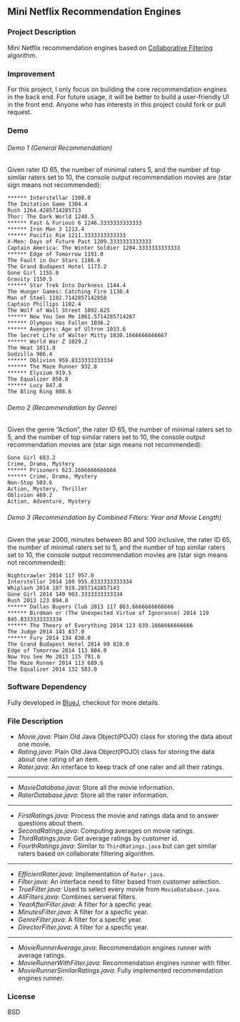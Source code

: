 ## Mini Netflix Recommendation Engines
### Project Description
Mini Netflix recommendation engines based on [Collaborative Filtering](https://en.wikipedia.org/wiki/Collaborative_filtering) algorithm.

### Improvement
For this project, I only focus on building the core recommendation engines in the back end. For future usage, it will be better to build a user-friendly UI in the front end. Anyone who has interests in this project could fork or pull request.

### Demo
###### Demo 1 (General Recommendation)
Given rater ID 65, the number of minimal raters 5, and the number of top similar raters set to 10, the console output recommendation movies are (star sign means not recommended):
```
****** Interstellar 1308.0
The Imitation Game 1304.4
Rush 1264.4285714285713
Thor: The Dark World 1248.5
****** Fast & Furious 6 1246.3333333333333
****** Iron Man 3 1213.4
****** Pacific Rim 1211.3333333333333
X-Men: Days of Future Past 1209.3333333333333
Captain America: The Winter Soldier 1204.3333333333333
****** Edge of Tomorrow 1191.0
The Fault in Our Stars 1186.6
The Grand Budapest Hotel 1173.2
Gone Girl 1155.0
Gravity 1150.5
****** Star Trek Into Darkness 1144.4
The Hunger Games: Catching Fire 1130.4
Man of Steel 1102.7142857142858
Captain Phillips 1102.4
The Wolf of Wall Street 1092.625
****** Now You See Me 1061.5714285714287
****** Olympus Has Fallen 1036.2
****** Avengers: Age of Ultron 1033.6
The Secret Life of Walter Mitty 1030.1666666666667
****** World War Z 1029.2
The Heat 1011.8
Godzilla 986.4
****** Oblivion 959.8333333333334
****** The Maze Runner 932.8
****** Elysium 919.5
The Equalizer 858.8
****** Lucy 847.0
The Bling Ring 808.6

```

###### Demo 2 (Recommendation by Genre)
Given the genre “Action”, the rater ID 65, the number of minimal raters set to 5, and the number of top similar raters set to 10, the console output recommendation movies are (star sign means not recommended):
```
Gone Girl 683.2
Crime, Drama, Mystery
****** Prisoners 623.1666666666666
****** Crime, Drama, Mystery
Non-Stop 503.6
Action, Mystery, Thriller
Oblivion 469.2
Action, Adventure, Mystery
```

###### Demo 3 (Recommendation by Combined Filters: Year and Movie Length)
Given the year 2000, minutes between 80 and 100 inclusive, the rater ID 65, the number of minimal raters set to 5, and the number of top similar raters set to 10,  the console output recommendation movies are (star sign means not recommended):
```
Nightcrawler 2014 117 957.0
Interstellar 2014 169 955.8333333333334
Whiplash 2014 107 919.2857142857143
Gone Girl 2014 149 903.3333333333334
Rush 2013 123 894.8
****** Dallas Buyers Club 2013 117 863.6666666666666
****** Birdman or (The Unexpected Virtue of Ignorance) 2014 119 845.8333333333334
****** The Theory of Everything 2014 123 839.1666666666666
The Judge 2014 141 837.0
****** Fury 2014 134 830.0
The Grand Budapest Hotel 2014 99 828.0
Edge of Tomorrow 2014 113 804.0
Now You See Me 2013 115 791.6
The Maze Runner 2014 113 689.6
The Equalizer 2014 132 583.0
```
### Software Dependency
Fully developed in [BlueJ](https://www.bluej.org/), checkout for more details.

### File Description
* _Movie.java_: Plain Old Java Object(POJO) class for storing the data about one movie.
* _Rating.java_: Plain Old Java Object(POJO) class for storing the data about one rating of an item.
* _Rater.java_: An interface to keep track of one rater and all their ratings.
---
* _MovieDatabase.java_: Store all the movie information.
* _RaterDatabase.java_: Store all the rater information.
---
* _FirstRatings.java_: Process the movie and ratings data and to answer questions about them.
* _SecondRatings.java_: Computing averages on movie ratings.
* _ThirdRatings.java_: Get average ratings by customer id.
* _FourthRatings.java_: Similar to `ThirdRatings.java` but can get similar raters based on collaborate filtering algorithm.
---
* _EfficientRater.java_: Implementation of `Rater.java`.
* _Filter.java_: An interface need to filter based from customer selection.
* _TrueFilter.java_: Used to select every movie from `MovieDatabase.java`.
* _AllFilters.java_: Combines serveral filters.
* _YearAfterFilter.java_: A filter for a specfic year.
* _MinutesFilter.java_: A filter for a specfic year.
* _GenreFilter.java_: A filter for a specfic year.
* _DirectorFilter.java_: A filter for a specfic year.
---
* _MovieRunnerAverage.java_: Recommendation engines runner with average ratings.
* _MovieRunnerWithFilter.java_: Recommendation engines runner with filter.
* _MovieRunnerSimilarRatings.java_: Fully implemented recommendation engines runner.

### License
BSD